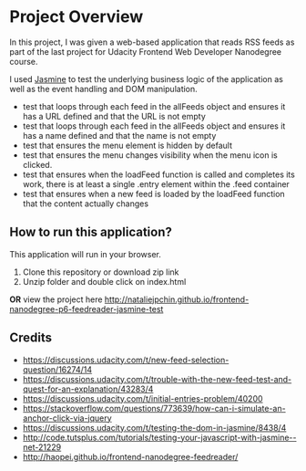 # Project Overview

In this project, I was given a web-based application that reads RSS feeds as part of the last project for Udacity Frontend Web Developer Nanodegree course.

I used [Jasmine](http://jasmine.github.io/) to test the underlying business logic of the application as well as the event handling and DOM manipulation.

* test that loops through each feed in the allFeeds object and ensures it has a URL defined and that the URL is not empty
* test that loops through each feed in the allFeeds object and ensures it has a name defined and that the name is not empty
* test that ensures the menu element is hidden by default
* test that ensures the menu changes visibility when the menu icon is clicked. 
* test that ensures when the loadFeed function is called and completes its work, there is at least a single .entry element within the .feed container
* test that ensures when a new feed is loaded by the loadFeed function that the content actually changes

## How to run this application?
This application will run in your browser.
1. Clone this repository or download zip link
2. Unzip folder and double click on index.html

**OR** view the project here http://nataliejpchin.github.io/frontend-nanodegree-p6-feedreader-jasmine-test


## Credits
* https://discussions.udacity.com/t/new-feed-selection-question/16274/14
* https://discussions.udacity.com/t/trouble-with-the-new-feed-test-and-quest-for-an-explanation/43283/4
* https://discussions.udacity.com/t/initial-entries-problem/40200
* https://stackoverflow.com/questions/773639/how-can-i-simulate-an-anchor-click-via-jquery
* https://discussions.udacity.com/t/testing-the-dom-in-jasmine/8438/4
* http://code.tutsplus.com/tutorials/testing-your-javascript-with-jasmine--net-21229
* http://haopei.github.io/frontend-nanodegree-feedreader/
